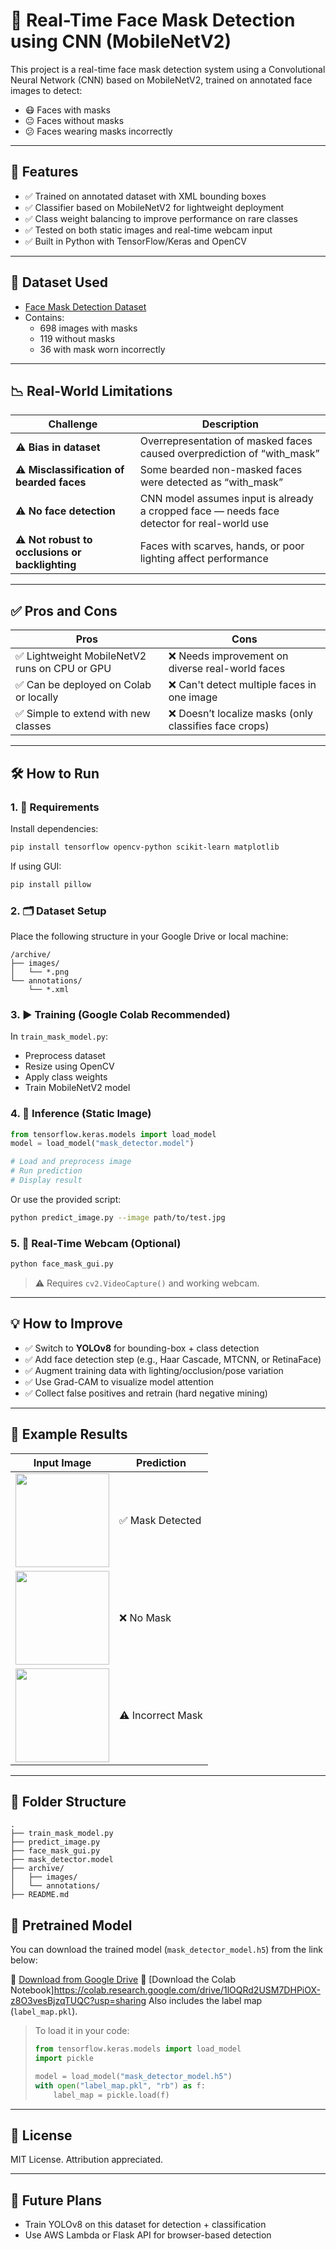 
# 🧠 Real-Time Face Mask Detection using CNN (MobileNetV2)

This project is a real-time face mask detection system using a Convolutional Neural Network (CNN) based on MobileNetV2, trained on annotated face images to detect:
- 😷 Faces with masks
- 😐 Faces without masks
- 😕 Faces wearing masks incorrectly

---

## 🚀 Features

- ✅ Trained on annotated dataset with XML bounding boxes
- ✅ Classifier based on MobileNetV2 for lightweight deployment
- ✅ Class weight balancing to improve performance on rare classes
- ✅ Tested on both static images and real-time webcam input
- ✅ Built in Python with TensorFlow/Keras and OpenCV

---

## 🧪 Dataset Used

- [Face Mask Detection Dataset](https://www.kaggle.com/datasets/andrewmvd/face-mask-detection)  
- Contains:  
  - 698 images with masks  
  - 119 without masks  
  - 36 with mask worn incorrectly  


---

## 📉 Real-World Limitations

| Challenge | Description |
|----------|-------------|
| ⚠️ **Bias in dataset** | Overrepresentation of masked faces caused overprediction of “with_mask” |
| ⚠️ **Misclassification of bearded faces** | Some bearded non-masked faces were detected as “with_mask” |
| ⚠️ **No face detection** | CNN model assumes input is already a cropped face — needs face detector for real-world use |
| ⚠️ **Not robust to occlusions or backlighting** | Faces with scarves, hands, or poor lighting affect performance |

---

## ✅ Pros and Cons

| Pros | Cons |
|------|------|
| ✅ Lightweight MobileNetV2 runs on CPU or GPU | ❌ Needs improvement on diverse real-world faces |
| ✅ Can be deployed on Colab or locally | ❌ Can't detect multiple faces in one image |
| ✅ Simple to extend with new classes | ❌ Doesn’t localize masks (only classifies face crops) |

---

## 🛠️ How to Run

### 1. 🧰 Requirements

Install dependencies:

```bash
pip install tensorflow opencv-python scikit-learn matplotlib
````

If using GUI:

```bash
pip install pillow
```

### 2. 🗂️ Dataset Setup

Place the following structure in your Google Drive or local machine:

```
/archive/
├── images/
│   └── *.png
└── annotations/
    └── *.xml
```


### 3. ▶️ Training (Google Colab Recommended)

In `train_mask_model.py`:

* Preprocess dataset
* Resize using OpenCV
* Apply class weights
* Train MobileNetV2 model

### 4. 🧪 Inference (Static Image)

```python
from tensorflow.keras.models import load_model
model = load_model("mask_detector.model")

# Load and preprocess image
# Run prediction
# Display result
```

Or use the provided script:

```bash
python predict_image.py --image path/to/test.jpg
```

### 5. 🎥 Real-Time Webcam (Optional)

```bash
python face_mask_gui.py
```

> ⚠️ Requires `cv2.VideoCapture()` and working webcam.

---

## 💡 How to Improve

* ✅ Switch to **YOLOv8** for bounding-box + class detection
* ✅ Add face detection step (e.g., Haar Cascade, MTCNN, or RetinaFace)
* ✅ Augment training data with lighting/occlusion/pose variation
* ✅ Use Grad-CAM to visualize model attention
* ✅ Collect false positives and retrain (hard negative mining)

---

## 📸 Example Results

| Input Image                                | Prediction        |
| ------------------------------------------ | ----------------- |
| <img src="samples/test1.jpg" width="150"/> | ✅ Mask Detected   |
| <img src="samples/test2.jpg" width="150"/> | ❌ No Mask         |
| <img src="samples/test3.jpg" width="150"/> | ⚠️ Incorrect Mask |

---

## 📂 Folder Structure

```
.
├── train_mask_model.py
├── predict_image.py
├── face_mask_gui.py
├── mask_detector.model
├── archive/
│   ├── images/
│   └── annotations/
├── README.md
```
## 💾 Pretrained Model

You can download the trained model (`mask_detector_model.h5`) from the link below:

📁 [Download from Google Drive](https://drive.google.com/drive/folders/13SwDbrRiNlk8E83ftGij9-NHfpFyaHqP?usp=sharing)
📁 [Download the Colab Notebook]https://colab.research.google.com/drive/1lOQRd2USM7DHPiOX-z8O3vesBjzqTUQC?usp=sharing
Also includes the label map (`label_map.pkl`).

> To load it in your code:
> ```python
> from tensorflow.keras.models import load_model
> import pickle
>
> model = load_model("mask_detector_model.h5")
> with open("label_map.pkl", "rb") as f:
>     label_map = pickle.load(f)
> ```


---

## 📜 License

MIT License. Attribution appreciated.

---

## 🤖 Future Plans

* Train YOLOv8 on this dataset for detection + classification
* Use AWS Lambda or Flask API for browser-based detection

```
